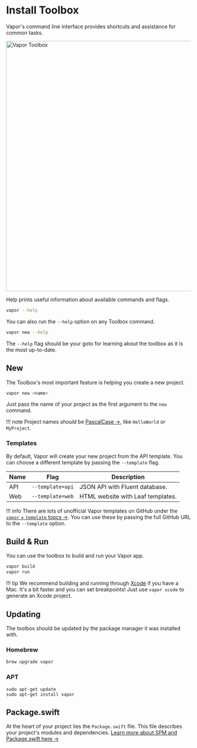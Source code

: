 # Install Toolbox

Vapor's command line interface provides shortcuts and assistance for common tasks.

<img width="682" alt="Vapor Toolbox" src="https://cloud.githubusercontent.com/assets/1342803/23553208/26af9a0e-0020-11e7-8ed5-1ce09407ae8e.png">

Help prints useful information about available commands and flags.

```sh
vapor --help
```

You can also run the `--help` option on any Toolbox command.

```sh
vapor new --help
```

The `--help` flag should be your goto for learning about the toolbox as it is the most up-to-date.

## New

The Toolbox's most important feature is helping you create a new project.

```sh
vapor new <name>
```

Just pass the name of your project as the first argument to the `new` command.

!!! note
    Project names _should_ be <a href="http://wiki.c2.com/?PascalCase" target="_blank">PascalCase &rarr;</a>, like `HelloWorld` or `MyProject`.

### Templates

By default, Vapor will create your new project from the API template. You can choose
a different template by passing the `--template` flag.

| Name | Flag             | Description                       |
|------|------------------|-----------------------------------|
| API  | `--template=api` | JSON API with Fluent database.    |
| Web  | `--template=web` | HTML website with Leaf templates. |

!!! info
    There are lots of unofficial Vapor templates on GitHub under the <a href="https://github.com/search?utf8=✓&q=topic%3Avapor+topic%3Atemplate&type=Repositories" target="_blank">`vapor` + `template` topcs &rarr;</a>.
    You can use these by passing the full GitHub URL to the `--template` option.

## Build & Run

You can use the toolbox to build and run your Vapor app.

```sh
vapor build
vapor run
```

!!! tip
    We recommend building and running through [Xcode](xcode.md) if you have a Mac.
    It's a bit faster and you can set breakpoints!
    Just use `vapor xcode` to generate an Xcode project.

## Updating

The toolbox should be updated by the package manager it was installed with.

### Homebrew

```sh
brew upgrade vapor
```

### APT

```
sudo apt-get update
sudo apt-get install vapor
```

## Package.swift

At the heart of your project lies the `Package.swift` file. This file describes your project's modules and dependencies. [Learn more about SPM and Package.swift here &rarr;](spm.md)

